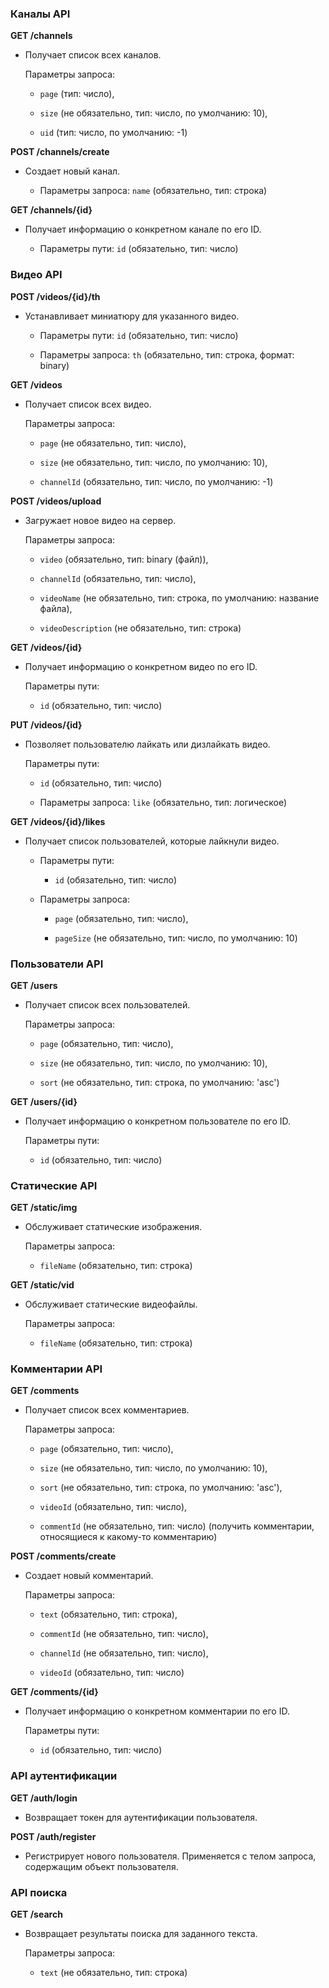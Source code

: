 ### Каналы API


**GET /channels**

- Получает список всех каналов.  

  Параметры запроса: 

    - `page` (тип: число),

    - `size` (не обязательно, тип: число, по умолчанию: 10), 

    - `uid` (тип: число, по умолчанию: -1)


**POST /channels/create**

- Создает новый канал.

    - Параметры запроса: `name` (обязательно, тип: строка)


**GET /channels/{id}**

- Получает информацию о конкретном канале по его ID.

    - Параметры пути: `id` (обязательно, тип: число)


### Видео API


**POST /videos/{id}/th**

- Устанавливает миниатюру для указанного видео.

    - Параметры пути: `id` (обязательно, тип: число)

    - Параметры запроса: `th` (обязательно, тип: строка, формат: binary)


**GET /videos**

- Получает список всех видео.  

  Параметры запроса: 

    - `page` (не обязательно, тип: число), 

    - `size` (не обязательно, тип: число, по умолчанию: 10), 

    - `channelId` (обязательно, тип: число, по умолчанию: -1)


**POST /videos/upload**

- Загружает новое видео на сервер.  

  Параметры запроса: 

  - `video` (обязательно, тип: binary (файл)), 

  - `channelId` (обязательно, тип: число), 

  - `videoName` (не обязательно, тип: строка, по умолчанию: название файла), 

  - `videoDescription` (не обязательно, тип: строка)


**GET /videos/{id}**

- Получает информацию о конкретном видео по его ID.  

  Параметры пути: 

    - `id` (обязательно, тип: число)


**PUT /videos/{id}**

- Позволяет пользователю лайкать или дизлайкать видео.  

  Параметры пути: 

  - `id` (обязательно, тип: число)

  - Параметры запроса: `like` (обязательно, тип: логическое)


**GET /videos/{id}/likes**

- Получает список пользователей, которые лайкнули видео.  

  - Параметры пути: 

      - `id` (обязательно, тип: число)  

  - Параметры запроса: 

      - `page` (обязательно, тип: число), 

    - `pageSize` (не обязательно, тип: число, по умолчанию: 10)


### Пользователи API


**GET /users**

- Получает список всех пользователей.  

  Параметры запроса: 

    - `page` (обязательно, тип: число), 

    - `size` (не обязательно, тип: число, по умолчанию: 10), 

    - `sort` (не обязательно, тип: строка, по умолчанию: 'asc')


**GET /users/{id}**

- Получает информацию о конкретном пользователе по его ID.  

  Параметры пути: 

  - `id` (обязательно, тип: число)


### Статические API


**GET /static/img**

- Обслуживает статические изображения.  

  Параметры запроса: 

    - `fileName` (обязательно, тип: строка)


**GET /static/vid**

- Обслуживает статические видеофайлы.  

  Параметры запроса: 

    - `fileName` (обязательно, тип: строка)


### Комментарии API


**GET /comments**

- Получает список всех комментариев.  

  Параметры запроса: 

    - `page` (обязательно, тип: число), 

    - `size` (не обязательно, тип: число, по умолчанию: 10), 

    - `sort` (не обязательно, тип: строка, по умолчанию: 'asc'), 

    - `videoId` (обязательно, тип: число), 

    - `commentId` (не обязательно, тип: число) (получить комментарии, относящиеся к какому-то комментарию)


**POST /comments/create**

- Создает новый комментарий.  

  Параметры запроса: 

  - `text` (обязательно, тип: строка), 

  - `commentId` (не обязательно, тип: число), 

  - `channelId` (не обязательно, тип: число), 

  - `videoId` (обязательно, тип: число)


**GET /comments/{id}**

- Получает информацию о конкретном комментарии по его ID.  

  Параметры пути: 

    - `id` (обязательно, тип: число)


### API аутентификации


**GET /auth/login**

- Возвращает токен для аутентификации пользователя.


**POST /auth/register**

- Регистрирует нового пользователя. Применяется с телом запроса, содержащим объект пользователя.


### API поиска


**GET /search**

- Возвращает результаты поиска для заданного текста.  

  Параметры запроса: 

    - `text` (не обязательно, тип: строка)